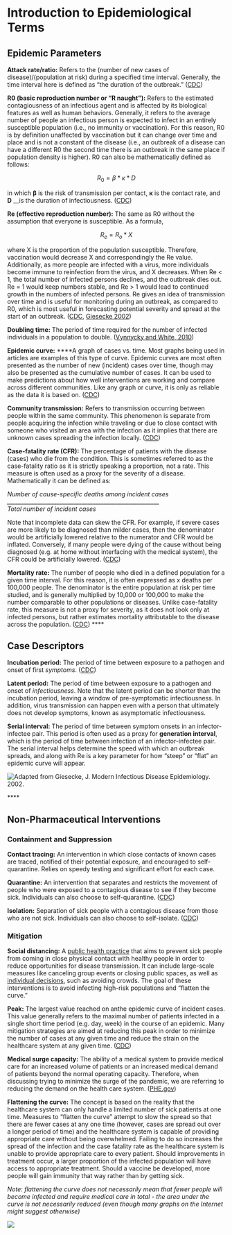 # Introduction to Epidemiological Terms

## Epidemic Parameters

**Attack rate/ratio:** Refers to the \(number of new cases of disease\)/\(population at risk\) during a specified time interval. Generally, the time interval here is defined as “the duration of the outbreak.” \([CDC](https://www.cdc.gov/csels/dsepd/ss1978/glossary.html)\)

**R0 \(basic reproduction number or “R naught”\):** Refers to the estimated contagiousness of an infectious agent and is affected by its biological features as well as human behaviors. Generally, it refers to the average number of people an infectious person is expected to infect in an entirely susceptible population \(i.e., no immunity or vaccination\). For this reason, R0 is by definition unaffected by vaccination but it can change over time and place and is not a constant of the disease \(i.e., an outbreak of a disease can have a different R0 the second time there is an outbreak in the same place if population density is higher\). R0 can also be mathematically defined as follows:

$$
R_{0} = \beta *  \kappa * D
$$

in which **β** is the risk of transmission per contact, **κ** is the contact rate, and **D** __is the duration of infectiousness. \([CDC](https://wwwnc.cdc.gov/eid/article/25/1/17-1901_article)\)

**Re \(effective reproduction number\):** The same as R0 without the assumption that everyone is susceptible. As a formula,

$$
R_e = R_o * X
$$

where X is the proportion of the population susceptible. Therefore, vaccination would decrease X and correspondingly the Re value. Additionally, as more people are infected with a virus, more individuals become immune to reinfection from the virus, and X decreases. When Re &lt; 1, the total number of infected persons declines, and the outbreak dies out. Re = 1 would keep numbers stable, and Re &gt; 1 would lead to continued growth in the numbers of infected persons. Re gives an idea of transmission over time and is useful for monitoring during an outbreak, as compared to R0, which is most useful in forecasting potential severity and spread at the start of an outbreak. \([CDC](https://wwwnc.cdc.gov/eid/article/25/1/17-1901_article), [Giesecke 2002](https://books.google.com/books/about/Modern_Infectious_Disease_Epidemiology_S.html?id=lHSBQgAACAAJ)\)

**Doubling time:** The period of time required for the number of infected individuals in a population to double. \([Vynnycky and White, 2010](http://anintroductiontoinfectiousdiseasemodelling.com/)\)

**Epidemic curve:**  ****A graph of cases vs. time. Most graphs being used in articles are examples of this type of curve. Epidemic curves are most often presented as the number of new \(incident\) cases over time, though may also be presented as the cumulative number of cases. It can be used to make predictions about how well interventions are working and compare across different communities. Like any graph or curve, it is only as reliable as the data it is based on. \([CDC](https://www.cdc.gov/training/quicklearns/createepi/index.html)\)

**Community transmission:** Refers to transmission occurring between people within the same community. This phenomenon is separate from people acquiring the infection while traveling or due to close contact with someone who visited an area with the infection as it implies that there are unknown cases spreading the infection locally. \([CDC](https://www.cdc.gov/coronavirus/2019-ncov/downloads/community-mitigation-strategy.pdf)\)

**Case-fatality rate \(CFR\):** The percentage of patients with the disease \(cases\) who die from the condition. This is sometimes referred to as the case-fatality ratio as it is strictly speaking a proportion, not a rate. This measure is often used as a proxy for the severity of a disease. Mathematically it can be defined as:

_Number of cause-specific deaths among incident cases   
\_\_\_\_\_\_\_\_\_\_\_\_\_\_\_\_\_\_\_\_\_\_\_\_\_\_\_\_\_\_\_\_\_\_\_\_\_\_\_\_\_\_\_\_\_\_\_\_\_\_\_\_\_\_\_  
                   Total number of incident cases_

Note that incomplete data can skew the CFR. For example, if severe cases are more likely to be diagnosed than milder cases, then the denominator would be artificially lowered relative to the numerator and CFR would be inflated. Conversely, if many people were dying of the cause without being diagnosed \(e.g. at home without interfacing with the medical system\), the CFR could be artificially lowered. \([CDC](https://www.cdc.gov/csels/dsepd/ss1978/lesson3/section3.html)\)

**Mortality rate:** The number of people who died in a defined population for a given time interval. For this reason, it is often expressed as x deaths per 100,000 people. The denominator is the entire population at risk per time studied, and is generally multiplied by 10,000 or 100,000 to make the number comparable to other populations or diseases. Unlike case-fatality rate, this measure is not a proxy for severity, as it does not look only at infected persons, but rather estimates mortality attributable to the disease across the population. \([CDC](https://www.cdc.gov/csels/dsepd/ss1978/lesson3/section3.html)\) ****

## Case Descriptors

**Incubation period:** The period of time between exposure to a pathogen and onset of first _symptoms_. \([CDC](https://www.cdc.gov/training/QuickLearns/exposure/2.html)\)

**Latent period:** The period of time between exposure to a pathogen and onset of _infectiousness_. Note that the latent period can be shorter than the incubation period, leaving a window of pre-symptomatic infectiousness. In addition, virus transmission can happen even with a person that ultimately does not develop symptoms, known as asymptomatic infectiousness.

**Serial interval:** The period of time between symptom onsets in an infector-infectee pair. This period is often used as a proxy for **generation interval**, which is the period of time between infection of an infector-infectee pair. The serial interval helps determine the speed with which an outbreak spreads, and along with Re is a key parameter for how “steep” or “flat” an epidemic curve will appear.

![Adapted from Giesecke, J. Modern Infectious Disease Epidemiology. 2002.](https://lh6.googleusercontent.com/JuXtFn-a7Bq8rz5QTO0taFwFNFbHKmHSDGwUm4ZWQu5OBytoraQTTQ_BwHOEp9x7lA5ePxJl5FwD7tY0TmHg3vCoozyQ7qj7eZkBmmMmYBuoDaSNIEwT9HsU3fsodKfUIaCLp3Wr)

\*\*\*\*

## Non-Pharmaceutical Interventions

### Containment and Suppression

**Contact tracing:** An intervention in which close contacts of known cases are traced, notified of their potential exposure, and encouraged to self-quarantine. Relies on speedy testing and significant effort for each case.

**Quarantine:** An intervention that separates and restricts the movement of people who were exposed to a contagious disease to see if they become sick. Individuals can also choose to self-quarantine. \([CDC](https://www.cdc.gov/quarantine/index.html)\) 

**Isolation:** Separation of sick people with a contagious disease from those who are not sick. Individuals can also choose to self-isolate. \([CDC](https://www.cdc.gov/quarantine/index.html)\)

### Mitigation

**Social distancing:** A [public health practice](https://hub.jhu.edu/2020/03/13/what-is-social-distancing/) that aims to prevent sick people from coming in close physical contact with healthy people in order to reduce opportunities for disease transmission. It can include large-scale measures like canceling group events or closing public spaces, as well as [individual decisions](https://medium.com/@ariadnelabs/social-distancing-this-is-not-a-snow-day-ac21d7fa78b4), such as avoiding crowds. The goal of these interventions is to avoid infecting high-risk populations and “flatten the curve.”

**Peak:** The largest value reached on anthe epidemic curve of incident cases. This value generally refers to the maximal number of patients infected in a single short time period \(e.g. day, week\) in the course of an epidemic. Many mitigation strategies are aimed at reducing this peak in order to minimize the number of cases at any given time and reduce the strain on the healthcare system at any given time. \([CDC](https://www.cdc.gov/csels/dsepd/ss1978/lesson1/section11.html)\)

**Medical surge capacity:** The ability of a medical system to provide medical care for an increased volume of patients or an increased medical demand of patients beyond the normal operating capacity. Therefore, when discussing trying to minimize the surge of the pandemic, we are referring to reducing the demand on the health care system. \([PHE.gov](https://www.phe.gov/Preparedness/planning/mscc/handbook/chapter1/Pages/whatismedicalsurge.aspx)\)

**Flattening the curve:** The concept is based on the reality that the healthcare system can only handle a limited number of sick patients at one time. Measures to “flatten the curve” attempt to slow the spread so that there are fewer cases at any one time \(however, cases are spread out over a longer period of time\) and the healthcare system is capable of providing appropriate care without being overwhelmed. Failing to do so increases the spread of the infection and the case fatality rate as the healthcare system is unable to provide appropriate care to every patient. Should improvements in treatment occur, a larger proportion of the infected population will have access to appropriate treatment. Should a vaccine be developed, more people will gain immunity that way rather than by getting sick.

_Note: flattening the curve does not necessarily mean that fewer people will become infected and require medical care in total - the area under the curve is not necessarily reduced \(even though many graphs on the Internet might suggest otherwise\)_

![](https://lh5.googleusercontent.com/p6vpfE1XTzmhdaALgyghn0X6vFAqaPcCn2wcOOwC6JADJD-YmUWXRXNbJF-zGtMcTV4_1Boe8wn-82gFNueIZi-65woTT4uvG2sZ6VnhzrpPwosaH9_7gMpdasKHnilo8Tb4fMUr)

